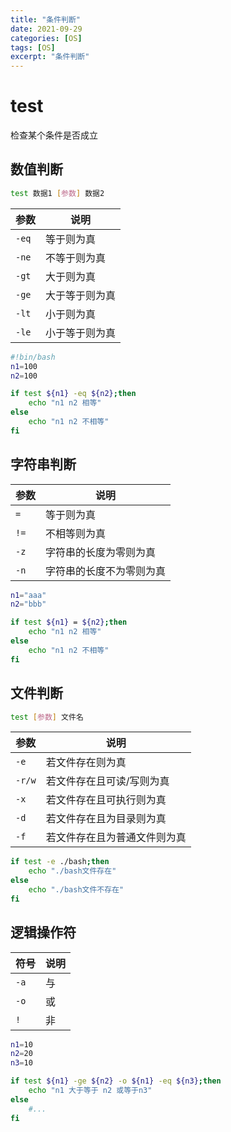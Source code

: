 ```yaml
---
title: "条件判断"
date: 2021-09-29
categories: [OS]
tags: [OS]
excerpt: "条件判断"
---
```


# test

检查某个条件是否成立

## 数值判断

```sh
test 数据1 [参数] 数据2
```

| 参数  | 说明           |
| ----- | ------------- |
| `-eq` | 等于则为真     |
| `-ne` | 不等于则为真   |
| `-gt` | 大于则为真     |
| `-ge` | 大于等于则为真 |
| `-lt` | 小于则为真     |
| `-le` | 小于等于则为真 |

```sh
#!bin/bash
n1=100
n2=100

if test ${n1} -eq ${n2};then
    echo "n1 n2 相等"
else
    echo "n1 n2 不相等"
fi
```

## 字符串判断

| 参数 | 说明                   |
| ---- | --------------------- |
| `=`  | 等于则为真             |
| `!=` | 不相等则为真            |
| `-z` | 字符串的长度为零则为真   |
| `-n` | 字符串的长度不为零则为真 |

```sh
n1="aaa"
n2="bbb"

if test ${n1} = ${n2};then
    echo "n1 n2 相等"
else
    echo "n1 n2 不相等"
fi
```

## 文件判断

```sh
test [参数] 文件名
```

| 参数   | 说明                       |
| ------ | ------------------------- |
| `-e`   | 若文件存在则为真           |
| `-r/w` | 若文件存在且可读/写则为真   |
| `-x`   | 若文件存在且可执行则为真    |
| `-d`   | 若文件存在且为目录则为真    |
| `-f`   | 若文件存在且为普通文件则为真 |

```sh
if test -e ./bash;then
    echo "./bash文件存在"
else
    echo "./bash文件不存在"
fi
```

## 逻辑操作符

| 符号 | 说明 |
| ---- | ---- |
| `-a` | 与   |
| `-o` | 或   |
| `!`  | 非   |

```sh
n1=10
n2=20
n3=10

if test ${n1} -ge ${n2} -o ${n1} -eq ${n3};then
    echo "n1 大于等于 n2 或等于n3"
else
    #...
fi
```
